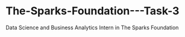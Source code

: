 # The-Sparks-Foundation---Task-3
Data Science and Business Analytics Intern in The Sparks Foundation
